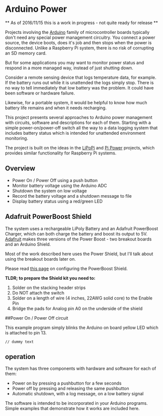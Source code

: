 # Arduino Power

** As of 2016/11/15 this is a work in progress - not quite ready for release **

Projects involving the [Arduino](https://www.arduino.cc) family of microcontroller boards typically don't
need any special power management circuitry. You connect a power source, the device boots,
does it's job and then stops when the power is disconnected. Unlike a Raspberry Pi system, there is
no risk of corrupting an SD memory card.

But for some applications you may want to monitor power status and respond in a more managed way, instead of just shutting down.


Consider a remote sensing device that logs temperature data, for example. If the battery runs out
while it is unattended the logs simply stop. There is no way to tell immediately that low
battery was the problem. It could have been software or hardware failure.

Likewise, for a portable system, it would be helpful to know how much battery life remains and when it needs
recharging.


This project presents several approaches to Arduino power management with circuits, software and descriptions for
each of them. Starting with a simple power-on/power-off switch all the way to a data logging system that includes battery status
which is intended for unattended environment monitoring.



The project is built on the ideas in the [LiPoPi](https://github.com/NeonHorizon/lipopi) and [Pi Power](https://github.com/craic/pi_power)
projects, which provides similar functionality for Raspberry Pi systems.

## Overview

- Power On / Power Off using a push button
- Monitor battery voltage using the Arduino ADC
- Shutdown the system on low voltage
- Record the battery voltage and a shutdown message to file
- Display battery status using a red/green LED

## Adafruit PowerBoost Shield

The system uses a rechargeable LiPoly Battery and an Adafruit PowerBoost Charger, which can both charge the battery and boost its output to 5V.
[Adafruit](https://www.adafruit.com) makes three versions of the Power Boost - two breakout boards and an Arduino Shield.

Most of the work described here uses the Power Shield, but I'll talk about using the breakout boards later on.

Please read [this page](PowerBoostShield.md) on configuring the PowerBoost Shield.

**TLDR; to prepare the Shield kit you need to:**

1. Solder on the stacking header strips
2. Do NOT attach the switch
3. Solder on a length of wire (4 inches, 22AWG solid core) to the Enable Pin
4. Bridge the pads for Analog pin A0 on the underside of the shield



##Power On / Power Off circuit

This example program simply blinks the Arduino on board yellow LED which is attached to pin 13.

```arduino
// dummy text

```

## operation

The system has three components with hardware and software for each of them:

- Power on by pressing a pushbutton for a few seconds
- Power off by pressing and releasing the same pushbutton
- Automatic shutdown, with a log message, on a low battery signal


The software is intended to be incorporated in your Arduino programs. Simple examples that demonstrate
how it works are included here.





